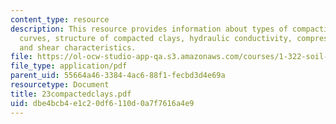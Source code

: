 ```yaml
---
content_type: resource
description: This resource provides information about types of compaction, compaction
  curves, structure of compacted clays, hydraulic conductivity, compressibility charactersitics,
  and shear characteristics.
file: https://ol-ocw-studio-app-qa.s3.amazonaws.com/courses/1-322-soil-behavior-spring-2005/dbe4bcb4e1c20df6110d0a7f7616a4e9_23compactedclays.pdf
file_type: application/pdf
parent_uid: 55664a46-3384-4ac6-88f1-fecbd3d4e69a
resourcetype: Document
title: 23compactedclays.pdf
uid: dbe4bcb4-e1c2-0df6-110d-0a7f7616a4e9
---
```

